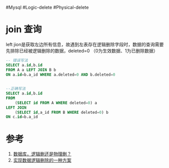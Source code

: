 #Mysql #Logic-delete #Physical-delete


# join 查询
left jion是获取左边所有信息，故遇到左表存在逻辑删除字段时，数据的查询需要先排除已经被逻辑删除的数据，deleted=0 （0为生效数据、1为已删除数据）

```sql
-- 错误写法
SELECT a.id,b.id
FROM A a LEFT JOIN B b 
ON a.id=b.a_id WHERE a.deleted=0 AND b.deleted=0
 
 
--正确写法
SELECT a.id,b.id
FROM 
	(SELECT id FROM A WHERE deleted=0) a 
LEFT JOIN
	(SELECT id,a_id FROM B WHERE deleted=0) b 
ON c.id=b.a_id 
```

# 参考
1. [数据库，逻辑删还是物理删？](https://juejin.cn/post/6946577362301485063)
2. [实现数据逻辑删除的一种方案](https://www.cnblogs.com/54chensongxia/p/14247966.html)